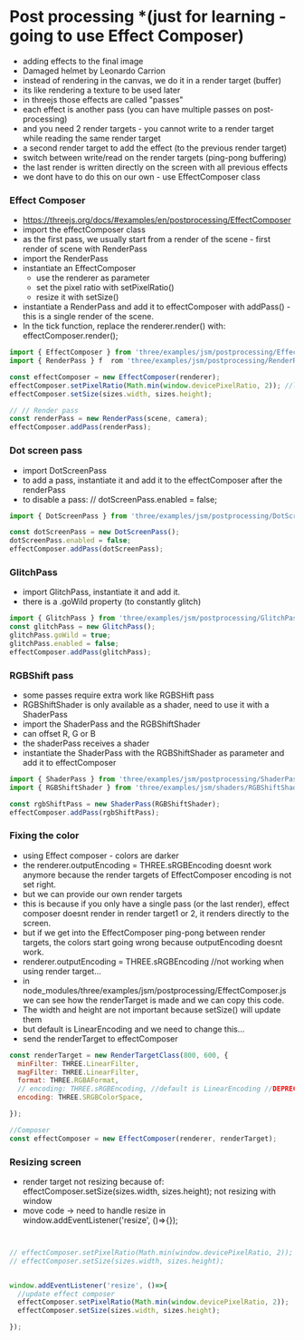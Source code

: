 # Post processing *(just for learning - going to use Effect Composer)
- adding effects to the final image
- Damaged helmet by Leonardo Carrion
- instead of rendering in the canvas, we do it in a render target (buffer)
- its like rendering a texture to be used later
- in threejs those effects are called "passes"
- each effect is another pass (you can have multiple passes on post-processing)
- and you need 2 render targets -  you cannot write to a render target while reading the same render target 
- a second render target to add the effect (to the previous render target)
- switch between write/read on the render targets (ping-pong buffering)
- the last render is written directly on the screen with all previous effects
- we dont have to do this on our own - use EffectComposer class

### Effect Composer
- https://threejs.org/docs/#examples/en/postprocessing/EffectComposer
- import the effectComposer class
- as the first pass, we usually start from a render of the scene - first render of scene with RenderPass
- import the RenderPass
- instantiate an EffectComposer 
    - use the renderer as parameter
    - set the pixel ratio with setPixelRatio() 
    - resize it with setSize()
- instantiate a RenderPass and add it to effectComposer with addPass() - this is a single render of the scene.
- In the tick function, replace the renderer.render() with: effectComposer.render();


```js
import { EffectComposer } from 'three/examples/jsm/postprocessing/EffectComposer.js'
import { RenderPass } f  rom 'three/examples/jsm/postprocessing/RenderPass.js'

const effectComposer = new EffectComposer(renderer);
effectComposer.setPixelRatio(Math.min(window.devicePixelRatio, 2)); //limit pixel ratio to 2
effectComposer.setSize(sizes.width, sizes.height);

// // Render pass
const renderPass = new RenderPass(scene, camera);
effectComposer.addPass(renderPass); 

```

### Dot screen pass
- import DotScreenPass
- to add a pass, instantiate it and add it to the effectComposer after the renderPass
- to disable a pass: // dotScreenPass.enabled = false;

```js
import { DotScreenPass } from 'three/examples/jsm/postprocessing/DotScreenPass.js';

const dotScreenPass = new DotScreenPass();
dotScreenPass.enabled = false;
effectComposer.addPass(dotScreenPass);

``` 

### GlitchPass
- import GlitchPass, instantiate it and add it.
- there is a .goWild property (to constantly glitch)

```js
import { GlitchPass } from 'three/examples/jsm/postprocessing/GlitchPass.js'
const glitchPass = new GlitchPass();
glitchPass.goWild = true;
glitchPass.enabled = false;
effectComposer.addPass(glitchPass);

```

### RGBShift pass

- some passes require extra work like RGBSHift pass
- RGBShiftShader  is only available as a shader, need to use it with a ShaderPass
- import the ShaderPass and the RGBShiftShader
- can offset R, G or B
- the shaderPass receives a shader
- instantiate the ShaderPass with the RGBShiftShader as parameter and add it to effectComposer

```js
import { ShaderPass } from 'three/examples/jsm/postprocessing/ShaderPass.js';
import { RGBShiftShader } from 'three/examples/jsm/shaders/RGBShiftShader.js';

const rgbShiftPass = new ShaderPass(RGBShiftShader);
effectComposer.addPass(rgbShiftPass);

```
### Fixing the color
- using Effect composer - colors are darker
- the renderer.outputEncoding = THREE.sRGBEncoding doesnt work anymore because the render targets of EffectComposer encoding is not set right.
- but we can provide our own render targets
- this is because if you only have a single pass (or the last render), effect composer doesnt render in render target1 or 2, it renders directly to the screen.
- but if we get into the EffectComposer ping-pong between render targets, the colors start going wrong because outputEncoding doesnt work.
- renderer.outputEncoding = THREE.sRGBEncoding //not working when using render target...
- in node_modules/three/examples/jsm/postprocessing/EffectComposer.js we can see how the renderTarget is made and we can copy this code.
- The width and height are not important because setSize() will update them
- but default is LinearEncoding and we need to change this...
- send the renderTarget to effectComposer

```js
const renderTarget = new RenderTargetClass(800, 600, {
  minFilter: THREE.LinearFilter,
  magFilter: THREE.LinearFilter,
  format: THREE.RGBAFormat,
  // encoding: THREE.sRGBEncoding, //default is LinearEncoding //DEPRECATED
  encoding: THREE.SRGBColorSpace, 

});

//Composer
const effectComposer = new EffectComposer(renderer, renderTarget);
```

### Resizing screen
- render target not resizing because of: effectComposer.setSize(sizes.width, sizes.height); not resizing with window
- move code -> need to handle resize in window.addEventListener('resize', ()=>{});

```js


// effectComposer.setPixelRatio(Math.min(window.devicePixelRatio, 2));
// effectComposer.setSize(sizes.width, sizes.height);


window.addEventListener('resize', ()=>{
  //update effect composer
  effectComposer.setPixelRatio(Math.min(window.devicePixelRatio, 2));
  effectComposer.setSize(sizes.width, sizes.height);

});
```